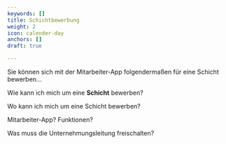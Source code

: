 ```yaml
---
keywords: []
title: Schichtbewerbung
weight: 2
icon: calender-day
anchors: []
draft: true

---
```

Sie können sich mit der Mitarbeiter-App folgendermaßen für eine Schicht bewerben...

Wie kann ich mich um eine **Schicht** bewerben?

Wo kann ich mich um eine Schicht bewerben?

Mitarbeiter-App? Funktionen?

Was muss die Unternehmungsleitung freischalten?